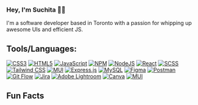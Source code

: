 ### Hey, I'm Suchita 👋🏼

I'm a software developer based in Toronto with a passion for whipping up awesome UIs and efficient JS. 

## Tools/Languages:

[![CSS3](https://img.shields.io/badge/css3-%231572B6.svg?style=flat-square&logo=css3&logoColor=white)](#) [![HTML5](https://img.shields.io/badge/html5-%23E34F26.svg?style=flat-square&logo=html5&logoColor=white)](#) [![JavaScript](https://img.shields.io/badge/javascript-%23323330.svg?style=flat-square&logo=javascript&logoColor=%23F7DF1E)](#) [![NPM](https://img.shields.io/badge/NPM-%23000000.svg?style=flat-square&logo=npm&logoColor=white)](#) [![NodeJS](https://img.shields.io/badge/node.js-6DA55F?style=flat-square&logo=node.js&logoColor=white)](#) [![React](https://img.shields.io/badge/react-%2320232a.svg?style=flat-square&logo=react&logoColor=%2361DAFB)](#)  [![SCSS](https://img.shields.io/badge/SCSS-%23CC6699.svg?style=flat-square&logo=sass&logoColor=white)](#) [![Tailwind CSS](https://img.shields.io/badge/Tailwind%20CSS-%2338B2AC.svg?style=flat-square&logo=tailwind-css&logoColor=white)](#) [![MUI](https://img.shields.io/badge/MUI-%230081CB.svg?style=flat-square&logo=mui&logoColor=white)](#) [![Express.js](https://img.shields.io/badge/express.js-%23404d59.svg?style=flat-square&logo=express&logoColor=white)](#) [![MySQL](https://img.shields.io/badge/mysql-%2300f.svg?style=flat-square&logo=mysql&logoColor=white)](#) [![Figma](https://img.shields.io/badge/figma-%23F24E1E.svg?style=flat-square&logo=figma&logoColor=white)](#) [![Postman](https://img.shields.io/badge/Postman-%23FF6C37.svg?style=flat-square&logo=postman&logoColor=white)](#) [![Git Flow](https://img.shields.io/badge/Git%20Flow-%23FF6F61.svg?style=flat-square&logo=git&logoColor=white)](#) [![Jira](https://img.shields.io/badge/Jira-%230A0FFF.svg?style=flat-square&logo=jira&logoColor=white)](#) [![Adobe Lightroom](https://img.shields.io/badge/Adobe%20Lightroom-31A8FF.svg?style=flat-square&logo=Adobe%20Lightroom&logoColor=white)](#) [![Canva](https://img.shields.io/badge/Canva-%2300C4CC.svg?style=flat-square&logo=Canva&logoColor=white)](#) [![MUI](https://img.shields.io/badge/MUI-%230081CB.svg?style=flat-square&logo=mui&logoColor=white)](#)


## Fun Facts

